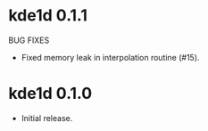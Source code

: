 # kde1d 0.1.1

BUG FIXES

* Fixed memory leak in interpolation routine (#15).


# kde1d 0.1.0

* Initial release.
